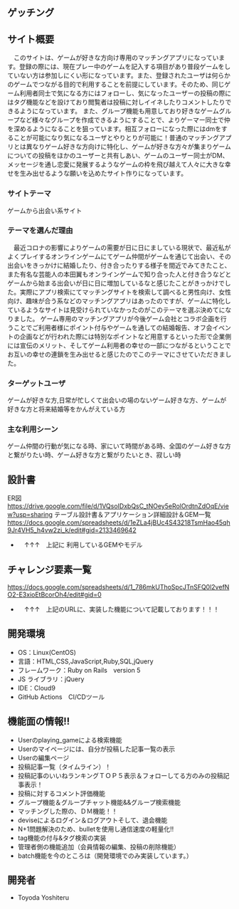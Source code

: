 ## ゲッチング

## サイト概要
　このサイトは、ゲームが好きな方向け専用のマッチングアプリになっています。登録の際には、現在プレー中のゲームを記入する項目があり普段ゲームをしていない方は参加しにくい形になっています。また、登録されたユーザは何らかのゲームでつながる目的で利用することを前提にしています。そのため、同じゲーム利用者同士で気になる方にはフォローし、気になったユーザーの投稿の際にはタグ機能などを設けており閲覧者は投稿に対しイイネしたりコメントしたりできるようになっています。
  また、グループ機能も用意しており好きなゲームグループなど様々なグループを作成できるようにすることで、よりゲーマー同士で仲を深めるようになることを狙っています。相互フォローになった際にはdmをすることが可能になり気になるユーザとやりとりが可能に！普通のマッチングアプリとは異なりゲーム好きな方向けに特化し、ゲームが好きな方々が集まりゲームについての投稿をほかのユーザーと共有しあい、ゲームのユーザー同士がDM、メッセージを通し恋愛に発展するようなゲームの枠を飛び越えて人々に大きな幸せを生み出せるような願いを込めたサイト作りになっています。
### サイトテーマ

ゲームから出会い系サイト

### テーマを選んだ理由

　最近コロナの影響によりゲームの需要が日に日にましている現状で、最近私がよくプレイするオンラインゲームにてゲーム仲間がゲームを通じて出会い、その出会いをきっかけに結婚したり、付き合ったりする様子を間近でみてきたこと、また有名な芸能人の本田翼もオンラインゲームで知り合った人と付き合うなどとゲームから始まる出会いが日に日に増加しているなと感じたことがきっかけでした。実際にアプリ検索にてマッチングサイトを検索して調べると男性向け、女性向け、趣味が合う系などのマッチングアプリはあったのですが、ゲームに特化しているようなサイトは見受けられていなかったのがこのテーマを選ぶ決めてになりました。
 ゲーム専用のマッチングアプリが今後ゲーム会社とコラボ企画を行うことでご利用者様にポイント付与やゲームを通しての結婚報告、オフ会イベントの企画などが行われた際には特別なポイントなど用意するといった形で企業側には宣伝のメリット、そしてゲーム利用者の幸せの一部につながるということでお互いの幸せの連鎖を生み出せると感じたのでこのテーマにさせていただきました。

### ターゲットユーザ

ゲームが好きな方,日常が忙しくて出会いの場のないゲーム好きな方、ゲームが好きな方と将来結婚等をかんがえている方
### 主な利用シーン

ゲーム仲間の行動が気になる時、家にいて時間がある時、全国のゲーム好きな方と繋がりたい時、ゲーム好きな方と繋がりたいとき、寂しい時

## 設計書
ER図
https://drive.google.com/file/d/1VQsoIDxbQsC_tNOey5eRolOrdtnZdOqE/view?usp=sharing
テーブル設計書＆アプリケーション詳細設計＆GEM一覧
https://docs.google.com/spreadsheets/d/1eZLa4jBUc4S43218TsmHao45qh9Jr4VH5_h4vw2zi_k/edit#gid=2133469642
- 　↑↑↑　上記に  利用しているGEMやモデル

## チャレンジ要素一覧

https://docs.google.com/spreadsheets/d/1_786mkUThoSpcJTnSFQ0l2vefNO2-E3xioEtBcorOh4/edit#gid=0
- 　↑↑↑　上記のURLに、実装した機能について記載しております！！！
## 開発環境

- OS：Linux(CentOS)
- 言語：HTML,CSS,JavaScript,Ruby,SQL,jQuery
- フレームワーク：Ruby on Rails　version 5
- JS ライブラリ：jQuery
- IDE：Cloud9
- GitHub Actions　CI/CDツール

## 機能面の情報!!
- Userのplaying_gameによる検索機能
- Userのマイページには、自分が投稿した記事一覧の表示
- Userの編集ページ
- 投稿記事一覧（タイムライン）！
- 投稿記事のいいねランキングＴＯＰ５表示＆フォローしてる方のみの投稿記事表示！
- 投稿に対するコメント評価機能
- グループ機能＆グループチャット機能&&グループ検索機能
- マッチングした際の、ＤＭ機能！！
- deviseによるログイン＆ログアウトそして、退会機能
- N+1問題解決のため、bulletを使用し通信速度の軽量化!!
- tag機能の付与&タグ検索の実装
- 管理者側の機能追加（会員情報の編集、投稿の削除機能）
- batch機能を今のところは（開発環境でのみ実装しています。）
## 開発者
- Toyoda Yoshiteru

